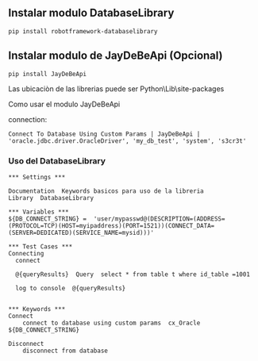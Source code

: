 ## Instalar modulo DatabaseLibrary

```console
pip install robotframework-databaselibrary
```

## Instalar modulo de JayDeBeApi (Opcional)

```console
pip install JayDeBeApi
```

Las ubicaciòn de las librerias puede ser Python\Lib\site-packages

Como usar el modulo JayDeBeApi

connection:

`Connect To Database Using Custom Params | JayDeBeApi | 'oracle.jdbc.driver.OracleDriver', 'my_db_test', 'system', 's3cr3t'
`


### Uso del DatabaseLibrary

```robotframework
*** Settings ***

Documentation  Keywords basicos para uso de la libreria
Library  DatabaseLibrary

*** Variables ***
${DB_CONNECT_STRING} =  'user/mypasswd@(DESCRIPTION=(ADDRESS=(PROTOCOL=TCP)(HOST=myipaddress)(PORT=1521))(CONNECT_DATA=(SERVER=DEDICATED)(SERVICE_NAME=mysid)))'

*** Test Cases ***
Connecting
  connect

  @{queryResults}  Query  select * from table t where id_table =1001

  log to console  @{queryResults}


*** Keywords ***
Connect
    connect to database using custom params  cx_Oracle  ${DB_CONNECT_STRING}

Disconnect
    disconnect from database
```